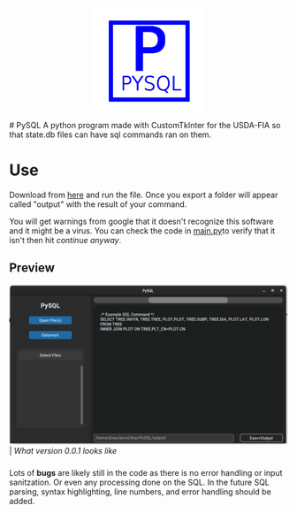 <p align="center">
  <picture>
    <img src="./github_media/logo.png">
  </picture>
</p>
# PySQL
A python program made with CustomTkInter for the USDA-FIA so that state.db files can have sql commands ran on them. 

# Use
Download from [here](release/PySQL.exe) and run the file. Once you export a folder will appear called "output" with the result of your command.  

You will get warnings from google that it doesn't recognize this software and it might be a virus. You can check the code in [main.py](src/__main__.py)to verify that it isn't then hit *continue anyway*.

## Preview
![](github_media/example_GUI.png)
| _What version 0.0.1 looks like_
###
Lots of **bugs** are likely still in the code as there is no error handling or input sanitzation. Or even any processing done on the SQL. In the future SQL parsing, syntax highlighting, line numbers, and error handling should be added. 

